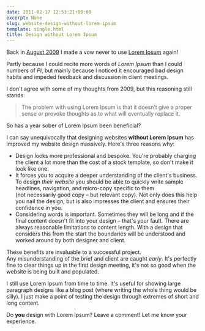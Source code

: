 ```yaml
---
date: 2011-02-17 12:53:21+00:00
excerpt: None
slug: website-design-without-lorem-ipsum
template: single.html
title: Design without Lorem Ipsum
---
```


Back in [August 2009](/2009/08/31/designing-with-placeholder-text/) I made a vow never to use [Lorem Ipsum](http://lipsum.com/) again!

Partly because I could recite more words of *Lorem Ipsum* than I could numbers of *Pi*, but mainly because I noticed it encouraged bad design habits and impeded feedback and discussion in client meetings.

I don't agree with some of my thoughts from 2009, but this reasoning still stands:


<blockquote><p>The problem with using Lorem Ipsum is that it doesn’t give a proper sense or provoke thoughts as to what will eventually replace it.</p></blockquote>


So has a year sober of Lorem Ipsum been beneficial?

I can say unequivocally that designing websites **without Lorem Ipsum** has improved my website design massively. Here's three reasons why:

* Design looks more professional and bespoke. You're probably charging the client a lot more than the cost of a stock template, so don't make it look like one.
* It forces you to acquire a deeper understanding of the client's business. To design *their website* you should be able to quickly write sample headlines, navigation, and micro-copy specific to them (not necessarily good copy – but relevant copy). Not only does this help you nail the design, but is also impresses the client and ensures their confidence in you.
* Considering words is important. Sometimes they will be long and if the final content doesn't fit into your design – that's your fault. There are always reasonable limitations to content length. With a design that considers this from the start the boundaries will be understood and worked around by both designer and client.


These benefits are invaluable to a successful project. Any misunderstanding of the brief and client are caught *early*. It's perfectly fine to clear things up in the first design meeting, it's not so good when the website is being built and populated.

I still use Lorem Ipsum from time to time. It's useful for showing large paragraph designs like a blog post (where writing the whole thing would be silly). I just make a point of testing the design through extremes of short and long content.

Do **you** design with Lorem Ipsum? Leave a comment! Let me know your experience.
